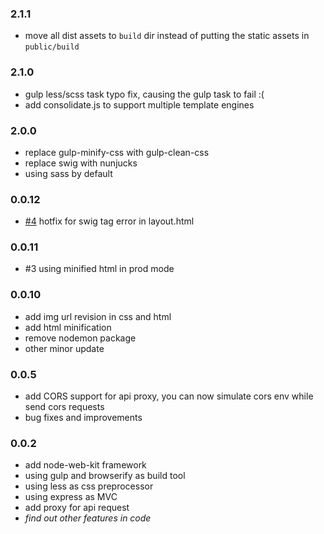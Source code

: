 ### 2.1.1

- move all dist assets to `build` dir instead of putting the static assets in `public/build`

### 2.1.0

- gulp less/scss task typo fix, causing the gulp task to fail :(
- add consolidate.js to support multiple template engines

### 2.0.0

- replace gulp-minify-css with gulp-clean-css
- replace swig with nunjucks
- using sass by default

### 0.0.12

- [#4](https://github.com/JasonBoy/node-web-kit/issues/4) hotfix for swig tag error in layout.html

### 0.0.11

- #3 using minified html in prod mode

### 0.0.10

- add img url revision in css and html
- add html minification
- remove nodemon package
- other minor update

### 0.0.5

- add CORS support for api proxy, you can now simulate cors env while send cors requests
- bug fixes and improvements

### 0.0.2

- add node-web-kit framework
- using gulp and browserify as build tool
- using less as css preprocessor
- using express as MVC
- add proxy for api request
- _find out other features in code_
